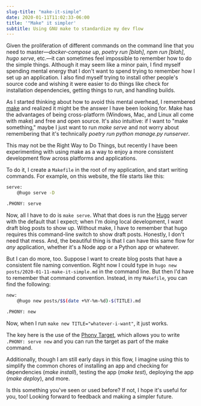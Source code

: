 ```yaml
---
slug-title: "make-it-simple"
date: 2020-01-11T11:02:33-06:00
title: '"Make" it simpler'
subtitle: Using GNU make to standardize my dev flow
---
```


Given the proliferation of different commands on the command line that you need to master—*docker-compose up*, *poetry run [blah]*, *npm run [blah]*, *hugo serve*, etc.—it can sometimes feel impossible to remember how to do the simple things. Although it may seem like a minor pain, I find myself spending mental energy that I don't want to spend trying to remember how I set up an application. I also find myself trying to install other people's source code and wishing it were easier to do things like check for installation dependencies, getting things to run, and handling builds.

As I started thinking about how to avoid this mental overhead, I remembered [make](https://www.gnu.org/software/make/manual/make.html) and realized it might be the answer I have been looking for. Make has the advantages of being cross-platform (Windows, Mac, and Linux all come with make) and free and open source. It's also intuitive: if I want to "make something," maybe I just want to run *make serve* and not worry about remembering that it's technically *poetry run python manage.py runserver*.

This may not be the Right Way to Do Things, but recently I have been experimenting with using make as a way to enjoy a more consistent development flow across platforms and applications.

To do it, I create a `Makefile` in the root of my application, and start writing commands. For example, on this website, the file starts like this:

``` sh
serve:
	@hugo serve -D

.PHONY: serve
```

Now, all I have to do is `make serve`. What that does is run the [Hugo](https://gohugo.io) server with the default that I expect; when I'm doing local development, I want draft blog posts to show up. Without make, I have to remember that hugo requires this command-line switch to show draft posts. Honestly, I don't need that mess. And, the beautiful thing is that I can have this same flow for _any_ application, whether it's a Node app or a Python app or whatever.

But I can do more, too. Suppose I want to create blog posts that have a consistent file naming convention. Right now I could type in `hugo new posts/2020-01-11-make-it-simple.md` in the command line. But then I'd have to remember that command convention. Instead, in my `Makefile`, you can find the following:

``` sh
new:
	@hugo new posts/$$(date +%Y-%m-%d)-$(TITLE).md

.PHONY: new
```

Now, when I run `make new TITLE="whatever-i-want"`, it just works.

The key here is the use of the [Phony Target](https://www.gnu.org/software/make/manual/make.html#Phony-Targets), which allows you to write `.PHONY: serve new` and you can run the target as part of the make command.

Additionally, though I am still early days in this flow, I imagine using this to simplify the common chores of installing an app and checking for dependencies (*make install*), testing the app (*make test*), deploying the app (*make deploy*), and more.

Is this something you've seen or used before? If not, I hope it's useful for you, too! Looking forward to feedback and making a simpler future.
